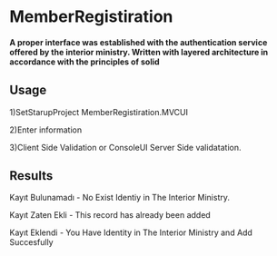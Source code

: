 # MemberRegistiration
<h4>A proper interface was established with the authentication service offered by the interior ministry.
Written with layered architecture in accordance with the principles of solid</h4>

Usage
-------

1)SetStarupProject MemberRegistiration.MVCUI

2)Enter information

3)Client Side Validation or ConsoleUI Server Side validatation.

Results
-------

<p>Kayıt Bulunamadı - No Exist Identiy in The Interior Ministry.</p>
<p>Kayıt Zaten Ekli - This record has already been added </p>
<p>Kayıt Eklendi - You Have Identity in The Interior Ministry and Add Succesfully</p>
